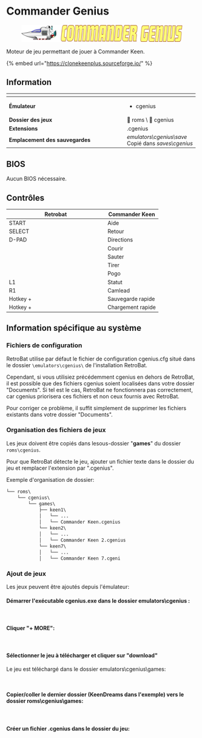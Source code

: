 # Commander Genius

<div align="left"><figure><img src="https://raw.githubusercontent.com/fabricecaruso/es-theme-carbon/421cec038116fe7b6711fa35683470884a28ed55/art/logos/cgenius.svg" alt=""><figcaption></figcaption></figure></div>

Moteur de jeu permettant de jouer à Commander Keen.

{% embed url="https://clonekeenplus.sourceforge.io/" %}

## Information

<table data-header-hidden><thead><tr><th width="297"></th><th></th></tr></thead><tbody><tr><td><strong>Émulateur</strong></td><td><ul><li>cgenius</li></ul></td></tr><tr><td><strong>Dossier des jeux</strong></td><td><span data-gb-custom-inline data-tag="emoji" data-code="1f4c2">📂</span> roms \ <span data-gb-custom-inline data-tag="emoji" data-code="1f4c2">📂</span> cgenius</td></tr><tr><td><strong>Extensions</strong></td><td>.cgenius</td></tr><tr><td><strong>Emplacement des sauvegardes</strong></td><td><em>emulators\cgenius\save</em><br>Copié dans <em>saves\cgenius</em></td></tr></tbody></table>

## BIOS

Aucun BIOS nécessaire.

## Contrôles

<table><thead><tr><th width="246">Retrobat</th><th>Commander Keen</th></tr></thead><tbody><tr><td>START</td><td>Aide</td></tr><tr><td>SELECT</td><td>Retour</td></tr><tr><td>D-PAD</td><td>Directions</td></tr><tr><td><img src="../../../.gitbook/assets/image (33).png" alt=""></td><td>Courir</td></tr><tr><td><img src="../../../.gitbook/assets/image (20).png" alt=""></td><td>Sauter</td></tr><tr><td><img src="../../../.gitbook/assets/image (7).png" alt=""></td><td>Tirer</td></tr><tr><td><img src="../../../.gitbook/assets/image (35).png" alt=""></td><td>Pogo</td></tr><tr><td>L1</td><td>Statut</td></tr><tr><td>R1</td><td>Camlead</td></tr><tr><td>Hotkey + <img src="../../../.gitbook/assets/image (33).png" alt=""></td><td>Sauvegarde rapide</td></tr><tr><td>Hotkey + <img src="../../../.gitbook/assets/image (35).png" alt=""></td><td>Chargement rapide</td></tr></tbody></table>

## Information spécifique au système

### Fichiers de configuration

RetroBat utilise par défaut le fichier de configuration cgenius.cfg situé dans le dossier `\emulators\cgenius\` de l'installation RetroBat.

Cependant, si vous utilisiez précédemment cgenius en dehors de RetroBat, il est possible que des fichiers cgenius soient localisées dans votre dossier "Documents". Si tel est le cas, RetroBat ne fonctionnera pas correctement, car cgenius priorisera ces fichiers et non ceux fournis avec RetroBat.

Pour corriger ce problème, il suffit simplement de supprimer les fichiers existants dans votre dossier "Documents".

### Organisation des fichiers de jeux

Les jeux doivent être copiés dans lesous-dossier "**games**" du dossier `roms\cgenius`.

Pour que RetroBat détecte le jeu, ajouter un fichier texte dans le dossier du jeu et remplacer l'extension par ".cgenius".

Exemple d'organisation de dossier:

```
└── roms\
    └── cgenius\
        └── games\
            ├── keen1\
            │   └── ...
            │   └── Commander Keen.cgenius
            └── keen2\
            │   └── ...
            │   └── Commander Keen 2.cgenius
            └── keen7\
            │   └── ...
            │   └── Commander Keen 7.cgeni
```

### Ajout de jeux

Les jeux peuvent être ajoutés depuis l'émulateur:

#### **Démarrer l'exécutable cgenius.exe dans le dossier emulators\cgenius :**

<div align="left"><figure><img src="https://i.imgur.com/AzAGLU1.png" alt="" width="375"><figcaption></figcaption></figure></div>

#### Cliquer "+ MORE":

<div align="left"><figure><img src="https://i.imgur.com/kytdlOg.png" alt="" width="375"><figcaption></figcaption></figure></div>

#### Sélectionner le jeu à télécharger et cliquer sur "download"

Le jeu est téléchargé dans le dossier emulators\cgenius\games:

<div align="left"><figure><img src="https://i.imgur.com/ZZdiAKJ.png" alt=""><figcaption></figcaption></figure></div>

#### Copier/coller le dernier dossier (KeenDreams dans l'exemple) vers le dossier roms\cgenius\games:

<div align="left"><figure><img src="https://i.imgur.com/tqAORuQ.png" alt=""><figcaption></figcaption></figure></div>

#### Créer un fichier .cgenius dans le dossier du jeu:

<div align="left"><figure><img src="https://i.imgur.com/DYoPbqt.png" alt=""><figcaption></figcaption></figure></div>

